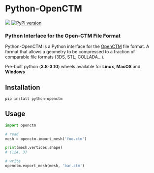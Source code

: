 Python-OpenCTM
==============
![](https://github.com/lejafar/python-openctm/workflows/OpenCTM%20Release/badge.svg) [![PyPI version](https://badge.fury.io/py/python-openctm.svg)](https://badge.fury.io/py/python-openctm)
### Python Interface for the Open-CTM File Format

Python-OpenCTM is a Python interface for the [OpenCTM](https://github.com/Danny02/OpenCTM) file format. A format that allows a geometry to be compressed to a fraction of comparable file formats (3DS, STL, COLLADA...).

Pre-built python (**3.8**-**3.10**) wheels available for **Linux**, **MacOS** and **Windows**

## Installation

```shell
pip install python-openctm
```

## Usage

```python
import openctm

# read
mesh = openctm.import_mesh('foo.ctm')

print(mesh.vertices.shape)
# (124, 3)

# write
openctm.export_mesh(mesh, 'bar.ctm')
```
